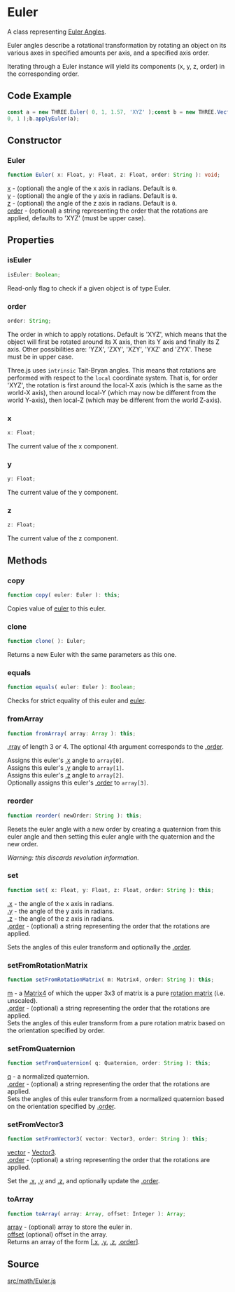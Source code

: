 # Euler

A class representing <a href="http://en.wikipedia.org/wiki/Euler_angles">Euler
Angles</a>.  
  
Euler angles describe a rotational transformation by rotating an object on its
various axes in specified amounts per axis, and a specified axis order.

Iterating through a Euler instance will yield its components (x, y, z, order)
in the corresponding order.

## Code Example

  
```ts  
const a = new THREE.Euler( 0, 1, 1.57, 'XYZ' );const b = new THREE.Vector3( 1,
0, 1 );b.applyEuler(a);  
```  

## Constructor

### Euler

  
  
```ts  
function Euler( x: Float, y: Float, z: Float, order: String ): void;  
```  

[x](#) - (optional) the angle of the x axis in radians. Default is `0`.  
[y](#) - (optional) the angle of the y axis in radians. Default is `0`.  
[z](#) - (optional) the angle of the z axis in radians. Default is `0`.  
[order](#) - (optional) a string representing the order that the rotations are
applied, defaults to 'XYZ' (must be upper case).  
  

## Properties

### isEuler

  
  
```ts  
isEuler: Boolean;  
```  

Read-only flag to check if a given object is of type Euler.

### order

  
  
```ts  
order: String;  
```  

The order in which to apply rotations. Default is 'XYZ', which means that the
object will first be rotated around its X axis, then its Y axis and finally
its Z axis. Other possibilities are: 'YZX', 'ZXY', 'XZY', 'YXZ' and 'ZYX'.
These must be in upper case.  
  
Three.js uses `intrinsic` Tait-Bryan angles. This means that rotations are
performed with respect to the `local` coordinate system. That is, for order
'XYZ', the rotation is first around the local-X axis (which is the same as the
world-X axis), then around local-Y (which may now be different from the world
Y-axis), then local-Z (which may be different from the world Z-axis).  
  

### x

  
  
```ts  
x: Float;  
```  

The current value of the x component.  
  

### y

  
  
```ts  
y: Float;  
```  

The current value of the y component.  
  

### z

  
  
```ts  
z: Float;  
```  

The current value of the z component.  
  

## Methods

### copy

  
  
```ts  
function copy( euler: Euler ): this;  
```  

Copies value of [euler](en\math\Euler.html) to this euler.

### clone

  
  
```ts  
function clone( ): Euler;  
```  

Returns a new Euler with the same parameters as this one.

### equals

  
  
```ts  
function equals( euler: Euler ): Boolean;  
```  

Checks for strict equality of this euler and [euler](en\math\Euler.html).

### fromArray

  
  
```ts  
function fromArray( array: Array ): this;  
```  

[.rray](#rray) of length 3 or 4. The optional 4th argument corresponds to the
[.order](#order).  
  
Assigns this euler's [.x](#x) angle to `array[0]`.  
Assigns this euler's [.y](#y) angle to `array[1]`.  
Assigns this euler's [.z](#z) angle to `array[2]`.  
Optionally assigns this euler's [.order](#order) to `array[3]`.

### reorder

  
  
```ts  
function reorder( newOrder: String ): this;  
```  

Resets the euler angle with a new order by creating a quaternion from this
euler angle and then setting this euler angle with the quaternion and the new
order.  
  
 _*Warning*: this discards revolution information._

### set

  
  
```ts  
function set( x: Float, y: Float, z: Float, order: String ): this;  
```  

[.x](#x) - the angle of the x axis in radians.  
[.y](#y) - the angle of the y axis in radians.  
[.z](#z) - the angle of the z axis in radians.  
[.order](#order) - (optional) a string representing the order that the
rotations are applied.  
  
Sets the angles of this euler transform and optionally the [.order](#order).

### setFromRotationMatrix

  
  
```ts  
function setFromRotationMatrix( m: Matrix4, order: String ): this;  
```  

[m](en\math\Matrix4.html) - a [Matrix4](en\math\Matrix4.html) of which the
upper 3x3 of matrix is a pure <a
href="https://en.wikipedia.org/wiki/Rotation_matrix">rotation matrix</a> (i.e.
unscaled).  
[.order](#order) - (optional) a string representing the order that the
rotations are applied.  
Sets the angles of this euler transform from a pure rotation matrix based on
the orientation specified by order.

### setFromQuaternion

  
  
```ts  
function setFromQuaternion( q: Quaternion, order: String ): this;  
```  

[q](en\math\Quaternion.html) - a normalized quaternion.  
[.order](#order) - (optional) a string representing the order that the
rotations are applied.  
Sets the angles of this euler transform from a normalized quaternion based on
the orientation specified by [.order](#order).

### setFromVector3

  
  
```ts  
function setFromVector3( vector: Vector3, order: String ): this;  
```  

[vector](en\math\Vector3.html) - [Vector3](en\math\Vector3.html).  
[.order](#order) - (optional) a string representing the order that the
rotations are applied.  
  
Set the [.x](#x), [.y](#y) and [.z](#z), and optionally update the
[.order](#order).

### toArray

  
  
```ts  
function toArray( array: Array, offset: Integer ): Array;  
```  

[array](#) - (optional) array to store the euler in.  
[offset](#) (optional) offset in the array.  
Returns an array of the form [[.x](#x), [.y](#y), [.z](#z), [.order](#order)].

## Source

<a
href="https://github.com/mrdoob/three.js/blob/master/src/math/Euler.js">src/math/Euler.js</a>


